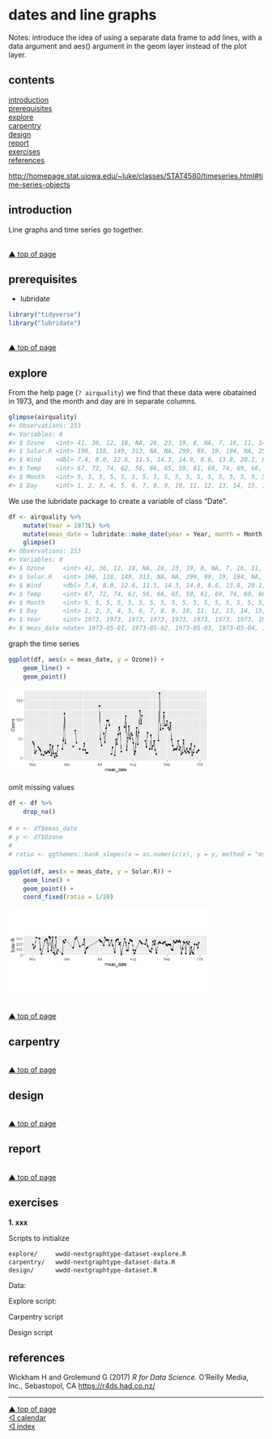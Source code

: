 dates and line graphs
================

Notes: introduce the idea of using a separate data frame to add lines,
with a data argument and aes() argument in the geom layer instead of the
plot
layer.

## contents

[introduction](#introduction)  
[prerequisites](#prerequisites)  
[explore](#explore)  
[carpentry](#carpentry)  
[design](#design)  
[report](#report)  
[exercises](#exercises)  
[references](#references)

<http://homepage.stat.uiowa.edu/~luke/classes/STAT4580/timeseries.html#time-series-objects>

## introduction

Line graphs and time series go together.

<br> <a href="#top">▲ top of page</a>

## prerequisites

  - lubridate

<!-- end list -->

``` r
library("tidyverse")
library("lubridate")
```

<br> <a href="#top">▲ top of page</a>

## explore

From the help page (`? airquality`) we find that these data were
obatained in 1973, and the month and day are in separate columns.

``` r
glimpse(airquality)
#> Observations: 153
#> Variables: 6
#> $ Ozone   <int> 41, 36, 12, 18, NA, 28, 23, 19, 8, NA, 7, 16, 11, 14, ...
#> $ Solar.R <int> 190, 118, 149, 313, NA, NA, 299, 99, 19, 194, NA, 256,...
#> $ Wind    <dbl> 7.4, 8.0, 12.6, 11.5, 14.3, 14.9, 8.6, 13.8, 20.1, 8.6...
#> $ Temp    <int> 67, 72, 74, 62, 56, 66, 65, 59, 61, 69, 74, 69, 66, 68...
#> $ Month   <int> 5, 5, 5, 5, 5, 5, 5, 5, 5, 5, 5, 5, 5, 5, 5, 5, 5, 5, ...
#> $ Day     <int> 1, 2, 3, 4, 5, 6, 7, 8, 9, 10, 11, 12, 13, 14, 15, 16,...
```

We use the lubridate package to create a variable of class “Date”.

``` r
df <- airquality %>% 
    mutate(Year = 1973L) %>% 
    mutate(meas_date = lubridate::make_date(year = Year, month = Month, day = Day)) %>% 
    glimpse()
#> Observations: 153
#> Variables: 8
#> $ Ozone     <int> 41, 36, 12, 18, NA, 28, 23, 19, 8, NA, 7, 16, 11, 14...
#> $ Solar.R   <int> 190, 118, 149, 313, NA, NA, 299, 99, 19, 194, NA, 25...
#> $ Wind      <dbl> 7.4, 8.0, 12.6, 11.5, 14.3, 14.9, 8.6, 13.8, 20.1, 8...
#> $ Temp      <int> 67, 72, 74, 62, 56, 66, 65, 59, 61, 69, 74, 69, 66, ...
#> $ Month     <int> 5, 5, 5, 5, 5, 5, 5, 5, 5, 5, 5, 5, 5, 5, 5, 5, 5, 5...
#> $ Day       <int> 1, 2, 3, 4, 5, 6, 7, 8, 9, 10, 11, 12, 13, 14, 15, 1...
#> $ Year      <int> 1973, 1973, 1973, 1973, 1973, 1973, 1973, 1973, 1973...
#> $ meas_date <date> 1973-05-01, 1973-05-02, 1973-05-03, 1973-05-04, 197...
```

graph the time series

``` r
ggplot(df, aes(x = meas_date, y = Ozone)) + 
    geom_line() + 
    geom_point()
```

<img src="images/cm207-unnamed-chunk-4-1.png" width="78.75%" />

omit missing values

``` r
df <- df %>%
    drop_na()

# x <- df$meas_date
# y <- df$Ozone
# 
# ratio <- ggthemes::bank_slopes(x = as.numeric(x), y = y, method = "ms")

ggplot(df, aes(x = meas_date, y = Solar.R)) + 
    geom_line() + 
    geom_point() +
    coord_fixed(ratio = 1/20)
```

<img src="images/cm207-unnamed-chunk-5-1.png" width="78.75%" />

<br> <a href="#top">▲ top of page</a>

## carpentry

<br> <a href="#top">▲ top of page</a>

## design

<br> <a href="#top">▲ top of page</a>

## report

<br> <a href="#top">▲ top of page</a>

## exercises

**1. xxx**

Scripts to initialize

    explore/     wwdd-nextgraphtype-dataset-explore.R  
    carpentry/   wwdd-nextgraphtype-dataset-data.R   
    design/      wwdd-nextgraphtype-dataset.R 

Data:

Explore script:

Carpentry script

Design script

## references

<div id="refs">

<div id="ref-Wickham+Grolemund:2017">

Wickham H and Grolemund G (2017) *R for Data Science.* O’Reilly Media,
Inc., Sebastopol, CA <https://r4ds.had.co.nz/>

</div>

</div>

***
<a href="#top">&#9650; top of page</a>    
[&#9665; calendar](../README.md#calendar)    
[&#9665; index](../README.md#index)
